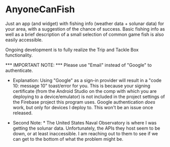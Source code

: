 # AnyoneCanFish
Just an app (and widget) with fishing info (weather data + solunar data) for your area,
with a suggestion of the chance of success.
Basic fishing info as well as a brief description of a small selection of common game fish is also easily accessible.

Ongoing development is to fully realize the Trip and Tackle Box functionality.

*** IMPORTANT NOTE: ***
Please use "Email" instead of "Google" to authenticate.
- Explanation:
Using "Google" as a sign-in provider will result in a "code 10: message 10" toast/error for you. 
This is because your signing certificate (from the Android Studio on the comp with which you are deploying to a device/emulator)
is not included in the project settings of the Firebase project this program uses. Google authentication *does* work,
but only for devices I deploy to. This won't be an issue once released.

* Second Note: *
The United States Naval Observatory is where I was getting the solunar data. Unfortunately, the APIs they host seem to be down,
or at least inaccessible. I am reaching out to them to see if we can get to the bottom of what the problem might be.
